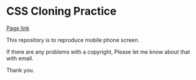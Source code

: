 # CSS Cloning Practice

[Page link](https://junkim93.github.io/foundation_HTML_CSS/CSS_Clone_Practice4/index.html)

This repository is to reproduce mobile phone screen.

If there are any problems with a copyright,
Please let me know about that with email.

Thank you.